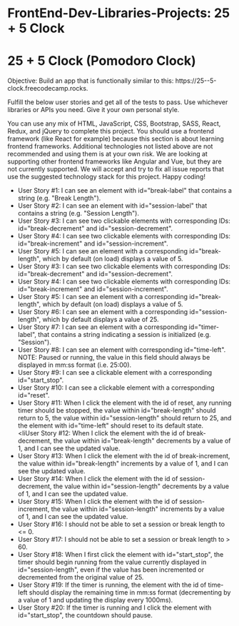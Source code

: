 # FrontEnd-Dev-Libraries-Projects: 25 + 5 Clock

<!DOCTYPE html>
<html lang="en">
<head>
    <meta charset="UTF-8">
    <meta name="viewport" content="width=device-width, initial-scale=1.0">
</head>
<body>
    <div class="pomodoro">
        <h1>25 + 5 Clock (Pomodoro Clock)</h1>
         <p>Objective: Build an app that is functionally similar to this: https://25--5-clock.freecodecamp.rocks.

Fulfill the below user stories and get all of the tests to pass. Use whichever libraries or APIs you need. Give it your own personal style.

You can use any mix of HTML, JavaScript, CSS, Bootstrap, SASS, React, Redux, and jQuery to complete this project. You should use a frontend framework (like React for example) because this section is about learning frontend frameworks. Additional technologies not listed above are not recommended and using them is at your own risk. We are looking at supporting other frontend frameworks like Angular and Vue, but they are not currently supported. We will accept and try to fix all issue reports that use the suggested technology stack for this project. Happy coding!</p>
        <ul>
            <li>User Story #1: I can see an element with id="break-label" that contains a string (e.g. "Break Length").</li>
            <li>User Story #2: I can see an element with id="session-label" that contains a string (e.g. "Session Length").</li>
            <li>User Story #3: I can see two clickable elements with corresponding IDs: id="break-decrement" and id="session-decrement".</li>
            <li>User Story #4: I can see two clickable elements with corresponding IDs: id="break-increment" and id="session-increment".</li>
            <li>User Story #5: I can see an element with a corresponding id="break-length", which by default (on load) displays a value of 5.</li>
            <li>User Story #3: I can see two clickable elements with corresponding IDs: id="break-decrement" and id="session-decrement".</li>
            <li>User Story #4: I can see two clickable elements with corresponding IDs: id="break-increment" and id="session-increment".</li>
            <li>User Story #5: I can see an element with a corresponding id="break-length", which by default (on load) displays a value of 5.</li>
            <li>User Story #6: I can see an element with a corresponding id="session-length", which by default displays a value of 25.</li>
            <li>User Story #7: I can see an element with a corresponding id="timer-label", that contains a string indicating a session is initialized (e.g. "Session").</li>
            <li>User Story #8: I can see an element with corresponding id="time-left". NOTE: Paused or running, the value in this field should always be displayed in mm:ss format (i.e. 25:00).</li>
            <li>User Story #9: I can see a clickable element with a corresponding id="start_stop".</li>
            <li>User Story #10: I can see a clickable element with a corresponding id="reset".</li>
            <li>User Story #11: When I click the element with the id of reset, any running timer should be stopped, the value within id="break-length" should return to 5, the value within id="session-length" should return to 25, and the element with id="time-left" should reset to its default state.</li>
            <liUser Story #12: When I click the element with the id of break-decrement, the value within id="break-length" decrements by a value of 1, and I can see the updated value.</li>
             <li>User Story #13: When I click the element with the id of break-increment, the value within id="break-length" increments by a value of 1, and I can see the updated value.</li>
            <li>User Story #14: When I click the element with the id of session-decrement, the value within id="session-length" decrements by a value of 1, and I can see the updated value.</li>
            <li>User Story #15: When I click the element with the id of session-increment, the value within id="session-length" increments by a value of 1, and I can see the updated value.</li>
            <li>User Story #16: I should not be able to set a session or break length to <= 0.</li>
            <li>User Story #17: I should not be able to set a session or break length to > 60.</li>
            <li>User Story #18: When I first click the element with id="start_stop", the timer should begin running from the value currently displayed in id="session-length", even if the value has been incremented or decremented from the original value of 25.</li>
            <li>User Story #19: If the timer is running, the element with the id of time-left should display the remaining time in mm:ss format (decrementing by a value of 1 and updating the display every 1000ms).</li>
             <li>User Story #20: If the timer is running and I click the element with id="start_stop", the countdown should pause.</li>
        </ul>
    </div>
</body>
</html>
